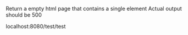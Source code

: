 Return a empty html page that contains a single element <html>
Actual output should be 500

localhost:8080/test/test
